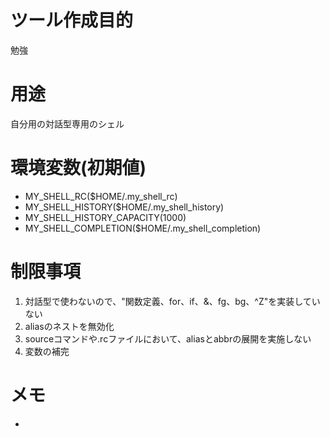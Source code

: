 # ツール作成目的
勉強

# 用途
自分用の対話型専用のシェル

# 環境変数(初期値)
* MY_SHELL_RC($HOME/.my_shell_rc)
* MY_SHELL_HISTORY($HOME/.my_shell_history)
* MY_SHELL_HISTORY_CAPACITY(1000)
* MY_SHELL_COMPLETION($HOME/.my_shell_completion)

# 制限事項
1. 対話型で使わないので、"関数定義、for、if、&、fg、bg、^Z"を実装していない
2. aliasのネストを無効化
3. sourceコマンドや.rcファイルにおいて、aliasとabbrの展開を実施しない
4. 変数の補完

# メモ
* 
